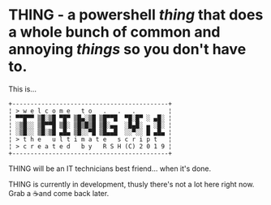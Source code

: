 # THING - a powershell _thing_ that does a whole bunch of common and annoying _things_ so you don't have to.

This is...

```
+-------------------------------------------+
¦ > w e l c o m e   t o   .   .   .         ¦
¦ ▀▀█▀▀ ▒█░▒█ ▀█▀ ▒█▄░▒█ ▒█▀▀█  ▀█░█▀ ░ ▄█░ ¦
¦ ░▒█░░ ▒█▀▀█ ▒█░ ▒█▒█▒█ ▒█░▄▄  ░█▄█░ ▄ ░█░ ¦
¦ ░▒█░░ ▒█░▒█ ▄█▄ ▒█░░▀█ ▒█▄▄█  ░░▀░░ █ ▄█▄ ¦
¦ > t h e   u l t i m a t e   s c r i p t   ¦
¦ > c r e a t e d   b y   R S H (C) 2 0 1 9 ¦
+-------------------------------------------+
```

THING will be an IT technicians best friend... when it's done.

THING is currently in development, thusly there's not a lot here right now. Grab a ☕and come back later.